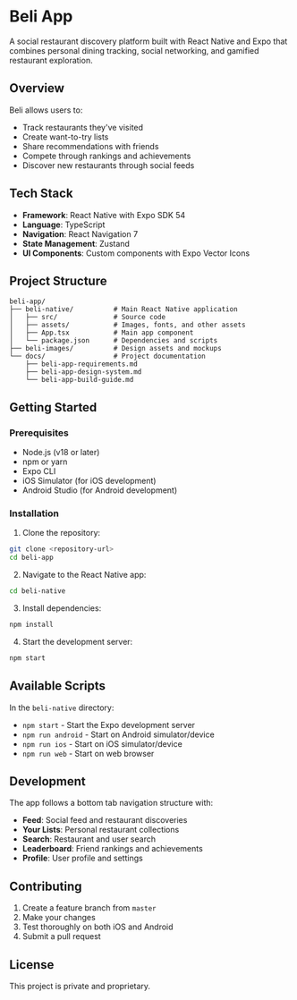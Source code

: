 # Beli App

A social restaurant discovery platform built with React Native and Expo that combines personal dining tracking, social networking, and gamified restaurant exploration.

## Overview

Beli allows users to:
- Track restaurants they've visited
- Create want-to-try lists
- Share recommendations with friends
- Compete through rankings and achievements
- Discover new restaurants through social feeds

## Tech Stack

- **Framework**: React Native with Expo SDK 54
- **Language**: TypeScript
- **Navigation**: React Navigation 7
- **State Management**: Zustand
- **UI Components**: Custom components with Expo Vector Icons

## Project Structure

```
beli-app/
├── beli-native/          # Main React Native application
│   ├── src/              # Source code
│   ├── assets/           # Images, fonts, and other assets
│   ├── App.tsx           # Main app component
│   └── package.json      # Dependencies and scripts
├── beli-images/          # Design assets and mockups
└── docs/                 # Project documentation
    ├── beli-app-requirements.md
    ├── beli-app-design-system.md
    └── beli-app-build-guide.md
```

## Getting Started

### Prerequisites

- Node.js (v18 or later)
- npm or yarn
- Expo CLI
- iOS Simulator (for iOS development)
- Android Studio (for Android development)

### Installation

1. Clone the repository:
```bash
git clone <repository-url>
cd beli-app
```

2. Navigate to the React Native app:
```bash
cd beli-native
```

3. Install dependencies:
```bash
npm install
```

4. Start the development server:
```bash
npm start
```

## Available Scripts

In the `beli-native` directory:

- `npm start` - Start the Expo development server
- `npm run android` - Start on Android simulator/device
- `npm run ios` - Start on iOS simulator/device
- `npm run web` - Start on web browser

## Development

The app follows a bottom tab navigation structure with:
- **Feed**: Social feed and restaurant discoveries
- **Your Lists**: Personal restaurant collections
- **Search**: Restaurant and user search
- **Leaderboard**: Friend rankings and achievements
- **Profile**: User profile and settings

## Contributing

1. Create a feature branch from `master`
2. Make your changes
3. Test thoroughly on both iOS and Android
4. Submit a pull request

## License

This project is private and proprietary.